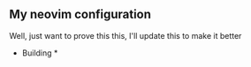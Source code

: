 ## My neovim configuration

Well, just want to prove this this, I'll update this to make it better

* Building *

